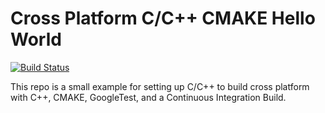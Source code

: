 # Cross Platform C/C++ CMAKE Hello World
[![Build Status](https://travis-ci.org/gundermanc/lies-makefiles-and-lies.svg?branch=master)](https://travis-ci.org/gundermanc/lies-makefiles-and-lies)

This repo is a small example for setting up C/C++ to build cross platform with C++, CMAKE, GoogleTest,
and a Continuous Integration Build.
